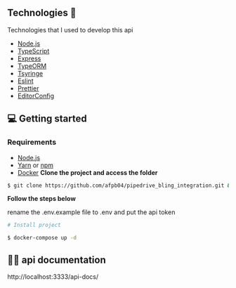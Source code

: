 ## Technologies 🚀

Technologies that I used to develop this api

- [Node.js](https://nodejs.org/en/)
- [TypeScript](https://www.typescriptlang.org/)
- [Express](https://expressjs.com/pt-br/)
- [TypeORM](https://typeorm.io/#/)
- [Tsyringe](https://github.com/microsoft/tsyringe)
- [Eslint](https://eslint.org/)
- [Prettier](https://prettier.io/)
- [EditorConfig](https://editorconfig.org/)

## 💻 Getting started

### Requirements

- [Node.js](https://nodejs.org/en/)
- [Yarn](https://classic.yarnpkg.com/) or [npm](https://www.npmjs.com/)
- [Docker](https://www.docker.com/)
**Clone the project and access the folder**

```bash
$ git clone https://github.com/afpb04/pipedrive_bling_integration.git && cd pipedrive_bling_integration
```
**Follow the steps below**

rename the .env.example file to .env and put the api token

```bash
# Install project

$ docker-compose up -d

```
## 🐱‍👤 api documentation

http://localhost:3333/api-docs/



